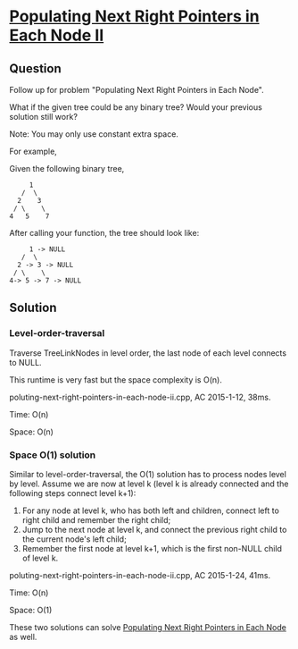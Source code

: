 # [Populating Next Right Pointers in Each Node II ](https://oj.leetcode.com/problems/populating-next-right-pointers-in-each-node-ii/)

## Question
Follow up for problem "Populating Next Right Pointers in Each Node".

What if the given tree could be any binary tree? Would your previous solution still work?

Note: You may only use constant extra space.

For example,

Given the following binary tree,

         1
       /  \
      2    3
     / \    \
    4   5    7

After calling your function, the tree should look like:

         1 -> NULL
       /  \
      2 -> 3 -> NULL
     / \    \
    4-> 5 -> 7 -> NULL

## Solution

### Level-order-traversal
Traverse TreeLinkNodes in level order, the last node of each level connects to NULL.

This runtime is very fast but the space complexity is O(n).

poluting-next-right-pointers-in-each-node-ii.cpp, AC 2015-1-12, 38ms.

Time: O(n)

Space: O(n)

### Space O(1) solution

Similar to level-order-traversal, the O(1) solution has to process nodes level by level. Assume we are now at level k (level k is already connected and the following steps connect level k+1):

1. For any node at level k, who has both left and children, connect left to right child and remember the right child;
2. Jump to the next node at level k, and connect the previous right child to the current node's left child;
3. Remember the first node at level k+1, which is the first non-NULL child of level k.

poluting-next-right-pointers-in-each-node-ii.cpp, AC 2015-1-24, 41ms.

Time: O(n)

Space: O(1)


These two solutions can solve [Populating Next Right Pointers in Each Node](https://oj.leetcode.com/problems/populating-next-right-pointers-in-each-node/) as well.